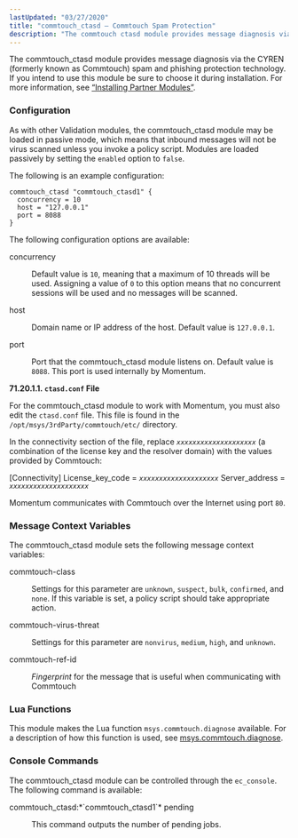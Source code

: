 ```yaml
---
lastUpdated: "03/27/2020"
title: "commtouch_ctasd – Commtouch Spam Protection"
description: "The commtouch ctasd module provides message diagnosis via the CYREN formerly known as Commtouch spam and phishing protection technology If you intend to use this module be sure to choose it during installation For more information see Section 12 1 Installing Partner Modules As with other Validation modules the commtouch..."
---
```


<a name="idp20569120"></a> 

The commtouch_ctasd module provides message diagnosis via the CYREN (formerly known as Commtouch) spam and phishing protection technology. If you intend to use this module be sure to choose it during installation. For more information, see [“Installing Partner Modules”](/momentum/4/post-installation#install.additional.packages).

### <a name="modules.commtouch.configuration"></a> Configuration

As with other Validation modules, the commtouch_ctasd module may be loaded in passive mode, which means that inbound messages will not be virus scanned unless you invoke a policy script. Modules are loaded passively by setting the `enabled` option to `false`.

The following is an example configuration:

<a name="example.commtouch.3"></a> 


```
commtouch_ctasd "commtouch_ctasd1" {
  concurrency = 10
  host = "127.0.0.1"
  port = 8088
}
```

The following configuration options are available:

<dl class="variablelist">

<dt>concurrency</dt>

<dd>

Default value is `10`, meaning that a maximum of 10 threads will be used. Assigning a value of `0` to this option means that no concurrent sessions will be used and no messages will be scanned.

</dd>

<dt>host</dt>

<dd>

Domain name or IP address of the host. Default value is `127.0.0.1`.

</dd>

<dt>port</dt>

<dd>

Port that the commtouch_ctasd module listens on. Default value is `8088`. This port is used internally by Momentum.

</dd>

</dl>

**<a name="modules.commtouch.ctasd.conf"></a> 71.20.1.1. `ctasd.conf` File**

For the commtouch_ctasd module to work with Momentum, you must also edit the `ctasd.conf` file. This file is found in the `/opt/msys/3rdParty/commtouch/etc/` directory.

In the connectivity section of the file, replace *`xxxxxxxxxxxxxxxxxxxx`* (a combination of the license key and the resolver domain) with the values provided by Commtouch:

[Connectivity]
License_key_code = *`xxxxxxxxxxxxxxxxxxxx`*
Server_address = *`xxxxxxxxxxxxxxxxxxxx`*

Momentum communicates with Commtouch over the Internet using port `80`.

### <a name="modules.commtouch.context.variables"></a> Message Context Variables

The commtouch_ctasd module sets the following message context variables:

<dl class="variablelist">

<dt>commtouch-class</dt>

<dd>

Settings for this parameter are `unknown`, `suspect`, `bulk`, `confirmed`, and `none`. If this variable is set, a policy script should take appropriate action.

</dd>

<dt>commtouch-virus-threat</dt>

<dd>

Settings for this parameter are `nonvirus`, `medium`, `high`, and `unknown`.

</dd>

<dt>commtouch-ref-id</dt>

<dd>

*Fingerprint* for the message that is useful when communicating with Commtouch

</dd>

</dl>

### <a name="modules.commtouch.lua.functions"></a> Lua Functions

This module makes the Lua function `msys.commtouch.diagnose` available. For a description of how this function is used, see [msys.commtouch.diagnose](/momentum/4/lua/ref-msys-commtouch-diagnose).

### <a name="modules.commtouch.console"></a> Console Commands

The commtouch_ctasd module can be controlled through the `ec_console`. The following command is available:

<dl class="variablelist">

<dt>commtouch_ctasd:*`commtouch_ctasd1`* pending</dt>

<dd>

This command outputs the number of pending jobs.

</dd>

</dl>